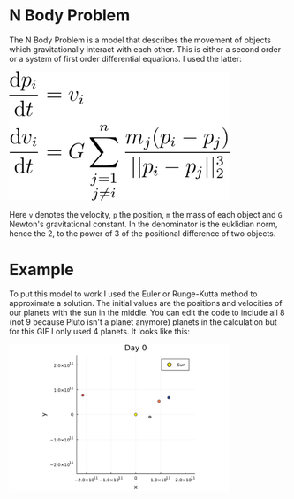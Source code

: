 # N Body Problem
The N Body Problem is a model that describes the movement of objects which gravitationally interact with each other. This is either a second order or a system of first order differential equations. I used the latter:

<img src="Images/NBodyODESystem.png" alt="drawing" width="400"/>

Here ```v``` denotes the velocity, ```p``` the position, ```m``` the mass of each object and ```G``` Newton's gravitational constant. In the denominator is the euklidian norm, hence the 2, to the power of 3 of the positional difference of two objects.

# Example
To put this model to work I used the Euler or Runge-Kutta method to approximate a solution. The initial values are the positions and velocities of our planets with the sun in the middle. You can edit the code to include all 8 (not 9 because Pluto isn't a planet anymore) planets in the calculation but for this GIF I only used 4 planets. It looks like this:

<img src="Images/NBodySim.gif" alt="drawing" width="400"/>
